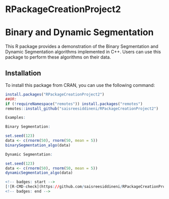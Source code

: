# RPackageCreationProject2
# Binary and Dynamic Segmentation

This R package provides a demonstration of the Binary Segmentation and Dynamic Segmentation algorithms implemented in C++. Users can use this package to perform these algorithms on their data.

## Installation

To install this package from CRAN, you can use the following command:

```R
install.packages("RPackageCreationProject2")
##OR:
if (!requireNamespace("remotes")) install.packages("remotes")
remotes::install_github("saisreesiddineni/RPackageCreationProject2")

Examples:

Binary Segmentation:

set.seed(123)
data <- c(rnorm(50), rnorm(50, mean = 5))
binarySegmentation_algo(data)

Dynamic Segmentation:

set.seed(123)
data <- c(rnorm(50), rnorm(50, mean = 5))
dynamicSegmentation_algo(data)

<!-- badges: start -->
[![R-CMD-check](https://github.com/saisreesiddineni/RPackageCreationProject2/actions/workflows/R-CMD-check.yaml/badge.svg)](https://github.com/saisreesiddineni/RPackageCreationProject2/actions/workflows/R-CMD-check.yaml)
<!-- badges: end -->

